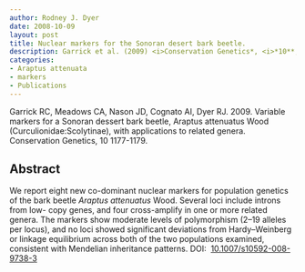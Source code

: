 ```yaml
---
author: Rodney J. Dyer
date: 2008-10-09
layout: post
title: Nuclear markers for the Sonoran desert bark beetle.
description: Garrick et al. (2009) <i>Conservation Genetics*, <i>*10**, 1177-1179.
categories: 
- Araptus attenuata
- markers
- Publications
---
```

Garrick RC, Meadows CA, Nason JD, Cognato AI, Dyer RJ. 2009. Variable markers for a Sonoran dessert bark beetle, Araptus attenuatus Wood (Curculionidae:Scolytinae), with applications to related genera. Conservation Genetics, 10 1177-1179.
## Abstract
We report eight new co-dominant nuclear markers for population genetics of the bark beetle <i>Araptus attenuatus</i> Wood. Several loci include introns from low- copy genes, and four cross-amplify in one or more related genera. The markers show moderate levels of polymorphism (2–19 alleles per locus), and no loci showed significant deviations from Hardy–Weinberg or linkage equilibrium across both of the two populations examined, consistent with Mendelian inheritance patterns.
DOI: 
[10.1007/s10592-008-9738-3](https://drive.google.com/open?id=0B0T81CzLjtfPSGFKeW1UbmY5V0k&authuser=0)
